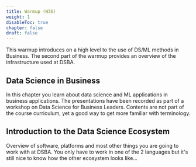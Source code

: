 ```yaml
---
title: Warmup (W36)
weight: 1
disableToc: true
chapter: false
draft: false
---
```


This warmup introduces on a high level to the use of DS/ML methods in Business. The second part of the warmup provides an overview of the infrastructure used at DSBA.

## Data Science in Business

In this chapter you learn about data science and ML applications in business applications.
The presentations have been recorded as part of a workshop on Data Science for Business Leaders. Contents are not part of the course curriculum, yet a good way to get more familiar with terminology.

## Introduction to the Data Science Ecosystem

Overview of software, platforms and most other things you are going to work with at DSBA. You only have to work in one of the 2 languages but it's still nice to know how the other ecosystem looks like...
